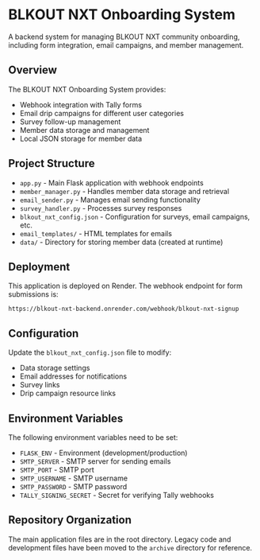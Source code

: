# BLKOUT NXT Onboarding System

A backend system for managing BLKOUT NXT community onboarding, including form integration, email campaigns, and member management.

## Overview

The BLKOUT NXT Onboarding System provides:

- Webhook integration with Tally forms
- Email drip campaigns for different user categories
- Survey follow-up management
- Member data storage and management
- Local JSON storage for member data

## Project Structure

- `app.py` - Main Flask application with webhook endpoints
- `member_manager.py` - Handles member data storage and retrieval
- `email_sender.py` - Manages email sending functionality
- `survey_handler.py` - Processes survey responses
- `blkout_nxt_config.json` - Configuration for surveys, email campaigns, etc.
- `email_templates/` - HTML templates for emails
- `data/` - Directory for storing member data (created at runtime)

## Deployment

This application is deployed on Render. The webhook endpoint for form submissions is:

```
https://blkout-nxt-backend.onrender.com/webhook/blkout-nxt-signup
```

## Configuration

Update the `blkout_nxt_config.json` file to modify:

- Data storage settings
- Email addresses for notifications
- Survey links
- Drip campaign resource links

## Environment Variables

The following environment variables need to be set:

- `FLASK_ENV` - Environment (development/production)
- `SMTP_SERVER` - SMTP server for sending emails
- `SMTP_PORT` - SMTP port
- `SMTP_USERNAME` - SMTP username
- `SMTP_PASSWORD` - SMTP password
- `TALLY_SIGNING_SECRET` - Secret for verifying Tally webhooks

## Repository Organization

The main application files are in the root directory. Legacy code and development files have been moved to the `archive` directory for reference.
